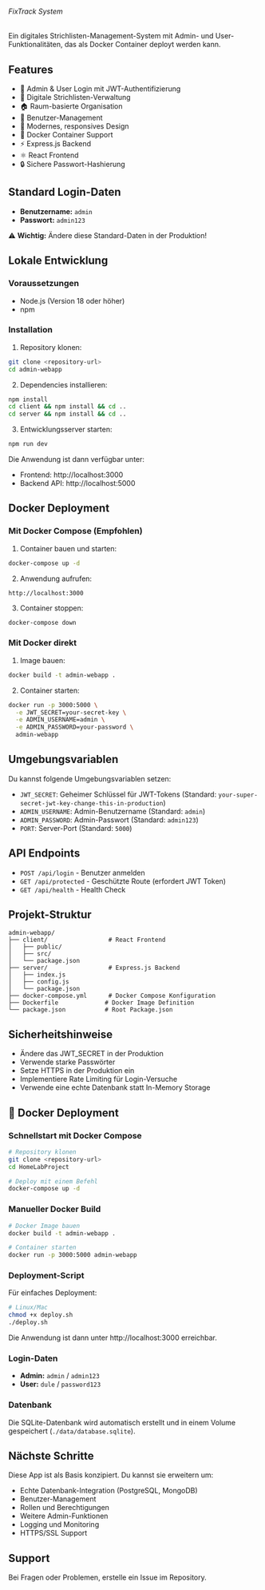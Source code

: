 ###### FixTrack System

Ein digitales Strichlisten-Management-System mit Admin- und User-Funktionalitäten, das als Docker Container deployt werden kann.

## Features

- 🔐 Admin & User Login mit JWT-Authentifizierung
- 📝 Digitale Strichlisten-Verwaltung
- 🏠 Raum-basierte Organisation
- 👥 Benutzer-Management
- 🎨 Modernes, responsives Design
- 🐳 Docker Container Support
- ⚡ Express.js Backend
- ⚛️ React Frontend
- 🔒 Sichere Passwort-Hashierung

## Standard Login-Daten

- **Benutzername:** `admin`
- **Passwort:** `admin123`

⚠️ **Wichtig:** Ändere diese Standard-Daten in der Produktion!

## Lokale Entwicklung

### Voraussetzungen

- Node.js (Version 18 oder höher)
- npm

### Installation

1. Repository klonen:
```bash
git clone <repository-url>
cd admin-webapp
```

2. Dependencies installieren:
```bash
npm install
cd client && npm install && cd ..
cd server && npm install && cd ..
```

3. Entwicklungsserver starten:
```bash
npm run dev
```

Die Anwendung ist dann verfügbar unter:
- Frontend: http://localhost:3000
- Backend API: http://localhost:5000

## Docker Deployment

### Mit Docker Compose (Empfohlen)

1. Container bauen und starten:
```bash
docker-compose up -d
```

2. Anwendung aufrufen:
```
http://localhost:3000
```

3. Container stoppen:
```bash
docker-compose down
```

### Mit Docker direkt

1. Image bauen:
```bash
docker build -t admin-webapp .
```

2. Container starten:
```bash
docker run -p 3000:5000 \
  -e JWT_SECRET=your-secret-key \
  -e ADMIN_USERNAME=admin \
  -e ADMIN_PASSWORD=your-password \
  admin-webapp
```

## Umgebungsvariablen

Du kannst folgende Umgebungsvariablen setzen:

- `JWT_SECRET`: Geheimer Schlüssel für JWT-Tokens (Standard: `your-super-secret-jwt-key-change-this-in-production`)
- `ADMIN_USERNAME`: Admin-Benutzername (Standard: `admin`)
- `ADMIN_PASSWORD`: Admin-Passwort (Standard: `admin123`)
- `PORT`: Server-Port (Standard: `5000`)

## API Endpoints

- `POST /api/login` - Benutzer anmelden
- `GET /api/protected` - Geschützte Route (erfordert JWT Token)
- `GET /api/health` - Health Check

## Projekt-Struktur

```
admin-webapp/
├── client/                 # React Frontend
│   ├── public/
│   ├── src/
│   └── package.json
├── server/                 # Express.js Backend
│   ├── index.js
│   ├── config.js
│   └── package.json
├── docker-compose.yml      # Docker Compose Konfiguration
├── Dockerfile             # Docker Image Definition
└── package.json           # Root Package.json
```

## Sicherheitshinweise

- Ändere das JWT_SECRET in der Produktion
- Verwende starke Passwörter
- Setze HTTPS in der Produktion ein
- Implementiere Rate Limiting für Login-Versuche
- Verwende eine echte Datenbank statt In-Memory Storage

## 🐳 Docker Deployment

### Schnellstart mit Docker Compose

```bash
# Repository klonen
git clone <repository-url>
cd HomeLabProject

# Deploy mit einem Befehl
docker-compose up -d
```

### Manueller Docker Build

```bash
# Docker Image bauen
docker build -t admin-webapp .

# Container starten
docker run -p 3000:5000 admin-webapp
```

### Deployment-Script

Für einfaches Deployment:

```bash
# Linux/Mac
chmod +x deploy.sh
./deploy.sh
```

Die Anwendung ist dann unter http://localhost:3000 erreichbar.

### Login-Daten

- **Admin:** `admin` / `admin123`
- **User:** `dule` / `password123`

### Datenbank

Die SQLite-Datenbank wird automatisch erstellt und in einem Volume gespeichert (`./data/database.sqlite`).

## Nächste Schritte

Diese App ist als Basis konzipiert. Du kannst sie erweitern um:

- Echte Datenbank-Integration (PostgreSQL, MongoDB)
- Benutzer-Management
- Rollen und Berechtigungen
- Weitere Admin-Funktionen
- Logging und Monitoring
- HTTPS/SSL Support

## Support

Bei Fragen oder Problemen, erstelle ein Issue im Repository.
